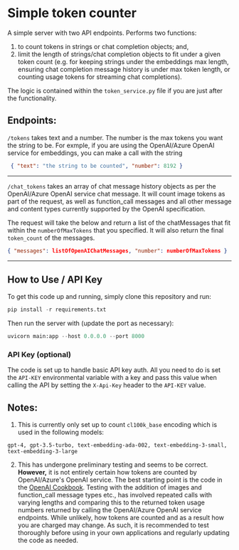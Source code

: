 # Simple token counter

A simple server with two API endpoints. Performs two functions:

1. to count tokens in strings or chat completion objects; and,
2. limit the length of strings/chat completion objects to fit under a given
   token count (e.g. for keeping strings under the embeddings max length,
   ensuring chat completion message history is under max token length, or
   counting usage tokens for streaming chat completions).

The logic is contained within the `token_service.py` file if you are just after
the functionality.

## Endpoints:

`/tokens` takes text and a number. The number is the max tokens you want the
string to be. For exmple, if you are using the OpenAI/Azure OpenAI service for
embeddings, you can make a call with the string

```JSON
 { "text": "the string to be counted", "number": 8192 }
```

---

`/chat_tokens` takes an array of chat message history objects as per the
OpenAI/Azure OpenAI service chat message. It will count image tokens as part of
the request, as well as function_call messages and all other message and content
types currently supported by the OpenAI specification.

The request will take the below and return a list of the chatMessages that fit
within the `numberOfMaxTokens` that you specified. It will also return the final
`token_count` of the messages.

```JSON
{ "messages": listOfOpenAIChatMessages, "number": numberOfMaxTokens }
```

---

## How to Use / API Key

To get this code up and running, simply clone this repository and run:

```python
pip install -r requirements.txt
```

Then run the server with (update the port as necessary):

```python
uvicorn main:app --host 0.0.0.0 --port 8000
```

### API Key (optional)

The code is set up to handle basic API key auth. All you need to do is set the
`API-KEY` environmental variable with a key and pass this value when calling the
API by setting the `X-Api-Key` header to the `API-KEY` value.

## Notes:

1. This is currently only set up to count `cl100k_base` encoding which is used
   in the following models:

```
gpt-4, gpt-3.5-turbo, text-embedding-ada-002, text-embedding-3-small, text-embedding-3-large
```

2. This has undergone preliminary testing and seems to be correct. **However,**
   it is not entirely certain how tokens are counted by OpenAI/Azure's OpenAI
   service. The best starting point is the code in the
   [OpenAI Cookbook](https://github.com/openai/openai-cookbook/blob/main/examples/How_to_count_tokens_with_tiktoken.ipynb).
   Testing with the addition of images and function_call message types etc., has
   involved repeated calls with varying lengths and comparing this to the
   returned token usage numbers returned by calling the OpenAI/Azure OpenAI
   service endpoints. While unlikely, how tokens are counted and as a result how
   you are charged may change. As such, it is recommended to test thoroughly
   before using in your own applications and regularly updating the code as
   needed.
